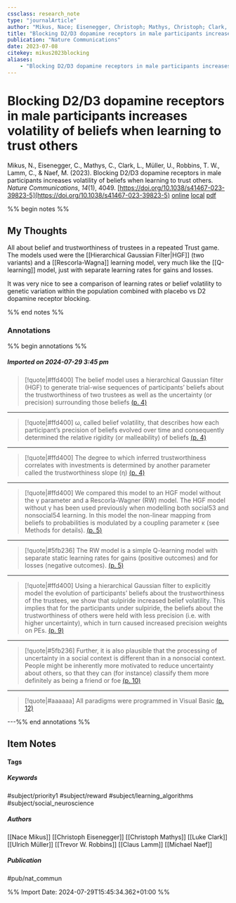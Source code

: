 ```yaml
---
cssclass: research_note
type: "journalArticle"
author: "Mikus, Nace; Eisenegger, Christoph; Mathys, Christoph; Clark, Luke; Müller, Ulrich; Robbins, Trevor W.; Lamm, Claus; Naef, Michael"
title: "Blocking D2/D3 dopamine receptors in male participants increases volatility of beliefs when learning to trust others"
publication: "Nature Communications"
date: 2023-07-08
citekey: mikus2023blocking
aliases: 
    - "Blocking D2/D3 dopamine receptors in male participants increases volatility of beliefs when learning to trust others"
---
```


# Blocking D2/D3 dopamine receptors in male participants increases volatility of beliefs when learning to trust others

Mikus, N., Eisenegger, C., Mathys, C., Clark, L., Müller, U., Robbins, T. W., Lamm, C., & Naef, M. (2023). Blocking D2/D3 dopamine receptors in male participants increases volatility of beliefs when learning to trust others. _Nature Communications_, _14_(1), 4049. [https://doi.org/10.1038/s41467-023-39823-5](https://doi.org/10.1038/s41467-023-39823-5)
[online](http://zotero.org/users/7162438/items/XZ9JFFL3) [local](zotero://select/library/items/XZ9JFFL3) [pdf](file:///home/gjc216/Zotero/storage/D6PGYRGV/Mikus%20et%20al.%20-%202023%20-%20Blocking%20D2D3%20dopamine%20receptors%20in%20male%20particip.pdf)
 

 
%% begin notes %%

## My Thoughts

All about belief and trustworthiness of trustees in a repeated Trust game. The models used were the [[Hierarchical Gaussian Filter|HGF]] (two variants) and a [[Rescorla-Wagna]] learning model, very much like the [[Q-learning]] model, just with separate learning rates for gains and losses.

It was very nice to see a comparison of learning rates or belief volatility to genetic variation within the population combined with placebo vs D2 dopamine receptor blocking.

%% end notes %%

### Annotations

%% begin annotations %%

##### Imported on 2024-07-29 3:45 pm
>[!quote|#ffd400]
>The belief model uses a hierarchical Gaussian filter (HGF) to generate trial-wise sequences of participants’ beliefs about the trustworthiness of two trustees as well as the uncertainty (or precision) surrounding those beliefs [(p. 4)](zotero://open-pdf/library/items/D6PGYRGV?page=4&annotation=584N55VX)

---
>[!quote|#ffd400]
>ω, called belief volatility, that describes how each participant’s precision of beliefs evolved over time and consequently determined the relative rigidity (or malleability) of beliefs [(p. 4)](zotero://open-pdf/library/items/D6PGYRGV?page=4&annotation=SM35P4A8)

---
>[!quote|#ffd400]
>The degree to which inferred trustworthiness correlates with investments is determined by another parameter called the trustworthiness slope (η) [(p. 4)](zotero://open-pdf/library/items/D6PGYRGV?page=4&annotation=LX3JPVYL)

---
>[!quote|#ffd400]
>We compared this model to an HGF model without the γ parameter and a Rescorla-Wagner (RW) model. The HGF model without γ has been used previously when modelling both social53 and nonsocial54 learning. In this model the non-linear mapping from beliefs to probabilities is modulated by a coupling parameter κ (see Methods for details). [(p. 5)](zotero://open-pdf/library/items/D6PGYRGV?page=5&annotation=P8FMW4EX)

---
>[!quote|#5fb236]
>The RW model is a simple Q-learning model with separate static learning rates for gains (positive outcomes) and for losses (negative outcomes). [(p. 5)](zotero://open-pdf/library/items/D6PGYRGV?page=5&annotation=7LTWD67F)

---
>[!quote|#ffd400]
>Using a hierarchical Gaussian filter to explicitly model the evolution of participants’ beliefs about the trustworthiness of the trustees, we show that sulpiride increased belief volatility. This implies that for the participants under sulpiride, the beliefs about the trustworthiness of others were held with less precision (i.e. with higher uncertainty), which in turn caused increased precision weights on PEs. [(p. 9)](zotero://open-pdf/library/items/D6PGYRGV?page=9&annotation=XBAVCMZH)

---
>[!quote|#5fb236]
>Further, it is also plausible that the processing of uncertainty in a social context is different than in a nonsocial context. People might be inherently more motivated to reduce uncertainty about others, so that they can (for instance) classify them more definitely as being a friend or foe [(p. 10)](zotero://open-pdf/library/items/D6PGYRGV?page=10&annotation=KD8XNUHZ)

---
>[!quote|#aaaaaa]
>All paradigms were programmed in Visual Basic [(p. 12)](zotero://open-pdf/library/items/D6PGYRGV?page=12&annotation=5K25IKCE)

---%% end annotations %%

## Item Notes

#### Tags

##### Keywords

#subject/priority1 #subject/reward #subject/learning_algorithms #subject/social_neuroscience

##### Authors

[[Nace Mikus]] [[Christoph Eisenegger]] [[Christoph Mathys]] [[Luke Clark]] [[Ulrich Müller]] [[Trevor W. Robbins]] [[Claus Lamm]] [[Michael Naef]]

##### Publication

#pub/nat_commun


%% Import Date: 2024-07-29T15:45:34.362+01:00 %%
